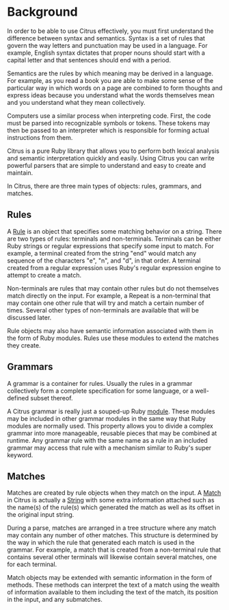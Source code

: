 # Background


In order to be able to use Citrus effectively, you must first understand the
difference between syntax and semantics. Syntax is a set of rules that govern
the way letters and punctuation may be used in a language. For example, English
syntax dictates that proper nouns should start with a capital letter and that
sentences should end with a period.

Semantics are the rules by which meaning may be derived in a language. For
example, as you read a book you are able to make some sense of the particular
way in which words on a page are combined to form thoughts and express ideas
because you understand what the words themselves mean and you understand what
they mean collectively.

Computers use a similar process when interpreting code. First, the code must be
parsed into recognizable symbols or tokens. These tokens may then be passed to
an interpreter which is responsible for forming actual instructions from them.

Citrus is a pure Ruby library that allows you to perform both lexical analysis
and semantic interpretation quickly and easily. Using Citrus you can write
powerful parsers that are simple to understand and easy to create and maintain.

In Citrus, there are three main types of objects: rules, grammars, and matches.

## Rules

A [Rule](api/classes/Citrus/Rule.html) is an object that specifies some matching
behavior on a string. There are two types of rules: terminals and non-terminals.
Terminals can be either Ruby strings or regular expressions that specify some
input to match. For example, a terminal created from the string "end" would
match any sequence of the characters "e", "n", and "d", in that order. A
terminal created from a regular expression uses Ruby's regular expression engine
to attempt to create a match.

Non-terminals are rules that may contain other rules but do not themselves match
directly on the input. For example, a Repeat is a non-terminal that may contain
one other rule that will try and match a certain number of times. Several other
types of non-terminals are available that will be discussed later.

Rule objects may also have semantic information associated with them in the form
of Ruby modules. Rules use these modules to extend the matches they create.

## Grammars

A grammar is a container for rules. Usually the rules in a grammar collectively
form a complete specification for some language, or a well-defined subset
thereof.

A Citrus grammar is really just a souped-up Ruby
[module](http://ruby-doc.org/core/classes/Module.html). These modules may be
included in other grammar modules in the same way that Ruby modules are normally
used. This property allows you to divide a complex grammar into more manageable, 
reusable pieces that may be combined at runtime. Any grammar rule with the same 
name as a rule in an included grammar may access that rule with a mechanism 
similar to Ruby's super keyword.

## Matches

Matches are created by rule objects when they match on the input. A 
[Match](api/classes/Citrus/Match.html) in Citrus is actually a 
[String](http://ruby-doc.org/core/classes/String.html) with some extra 
information attached such as the name(s) of the rule(s) which generated the 
match as well as its offset in the original input string.

During a parse, matches are arranged in a tree structure where any match may
contain any number of other matches. This structure is determined by the way in
which the rule that generated each match is used in the grammar. For example, a 
match that is created from a non-terminal rule that contains several other 
terminals will likewise contain several matches, one for each terminal.

Match objects may be extended with semantic information in the form of methods.
These methods can interpret the text of a match using the wealth of information
available to them including the text of the match, its position in the input,
and any submatches.
